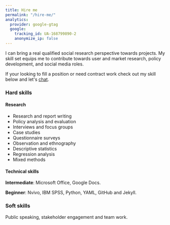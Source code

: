```yaml
---
title: Hire me
permalink: "/hire-me/"
analytics:
  provider: google-gtag
  google:
    tracking_id: UA-168799890-2
    anonymize_ip: false
---
```


I can bring a real qualified social research perspective towards projects. My skill set equips me to contribute towards user and market research, policy development, and social media roles.

If your looking to fill a position or need contract work check out my skill below and let's [chat](/_pages/contact/).

### Hard skills
#### Research
* Research and report writing
* Policy analysis and evaluation
* Interviews and focus groups
* Case studies
* Questionnaire surveys
* Observation and ethnography
* Descriptive statistics
* Regression analysis
* Mixed methods

#### Technical skills
**Intermediate**: Microsoft Office, Google Docs.

**Beginner**: Nvivo, IBM SPSS, Python, YAML, GitHub and Jekyll.

### Soft skills
Public speaking, stakeholder engagement and team work.
